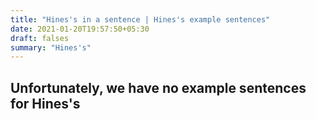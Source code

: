 ```yaml
---
title: "Hines's in a sentence | Hines's example sentences"
date: 2021-01-20T19:57:50+05:30
draft: falses
summary: "Hines's"
---
```

## Unfortunately, we have no example sentences for Hines's                 
